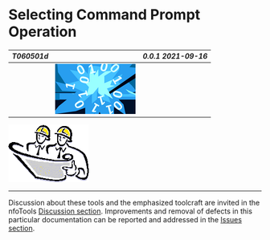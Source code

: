<!-- index.md 0.0.1                 UTF-8                          2021-09-16
     ----1----|----2----|----3----|----4----|----5----|----6----|----7----|--*

                      SELECTING COMMAND PROMPT OPERATION

     -->

# Selecting Command Prompt Operation

| ***T060501d*** |  | ***0.0.1 2021-09-16*** |
| :--                |       ---          | --: |
|  | ![nfotools](../../../images/nfoWorks-2014-06-02-1702-LogoSmall.png) | |

![Hard Hat Area](../../../images/hardhat-logo.gif)


----

Discussion about these tools and the emphasized toolcraft are invited in the
nfoTools [Discussion section](https://github.com/orcmid/nfoTools/discussions).
Improvements and removal of defects in this particular documentation can be
reported and addressed in the
[Issues section](https://github.com/orcmid/nfoTools/issues).

<!-- ----1----|----2----|----3----|----4----|----5----|----6----|----7----|--*

     0.0.1 2021-09-16T17:27Z Trial Top-banner introduction
     0.0.0 2021-09-16T02:01Z Create placeholder to morph into the
           necessary material

           *** end of docs/tools/T060501/T060501d/index.md ***
     -->
